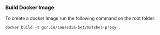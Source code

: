 ### Build Docker Image
To create a docker image run the following command on the root folder.

``docker build -t gcr.io/sensedia-bet/matches-proxy .``